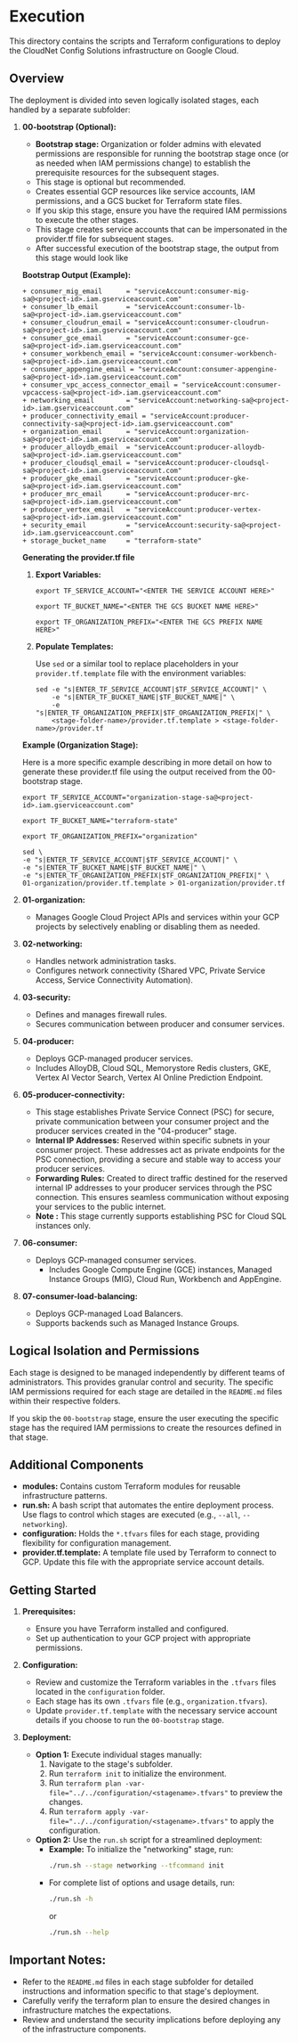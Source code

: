 # Execution

This directory contains the scripts and Terraform configurations to deploy the CloudNet Config Solutions infrastructure on Google Cloud.

## Overview

The deployment is divided into seven logically isolated stages, each handled by a separate subfolder:

1. **00-bootstrap (Optional):**
   - **Bootstrap stage:** Organization or folder admins with elevated permissions are responsible for running the bootstrap stage once (or as needed when IAM permissions change) to establish the prerequisite resources for the subsequent stages.
   - This stage is optional but recommended.
   - Creates essential GCP resources like service accounts, IAM permissions, and a GCS bucket for Terraform state files.
   - If you skip this stage, ensure you have the required IAM permissions to execute the other stages.
   - This stage creates service accounts that can be impersonated in the provider.tf file for subsequent stages.
   - After successful execution of the bootstrap stage, the output from this stage would look like

    **Bootstrap Output (Example):**
    ```
   + consumer_mig_email      = "serviceAccount:consumer-mig-sa@<project-id>.iam.gserviceaccount.com"
   + consumer_lb_email       = "serviceAccount:consumer-lb-sa@<project-id>.iam.gserviceaccount.com"
   + consumer_cloudrun_email = "serviceAccount:consumer-cloudrun-sa@<project-id>.iam.gserviceaccount.com"
   + consumer_gce_email      = "serviceAccount:consumer-gce-sa@<project-id>.iam.gserviceaccount.com"
   + consumer_workbench_email = "serviceAccount:consumer-workbench-sa@<project-id>.iam.gserviceaccount.com"
   + consumer_appengine_email = "serviceAccount:consumer-appengine-sa@<project-id>.iam.gserviceaccount.com"
   + consumer_vpc_access_connector_email = "serviceAccount:consumer-vpcaccess-sa@<project-id>.iam.gserviceaccount.com"
   + networking_email        = "serviceAccount:networking-sa@<project-id>.iam.gserviceaccount.com"
   + producer_connectivity_email = "serviceAccount:producer-connectivity-sa@<project-id>.iam.gserviceaccount.com"
   + organization_email      = "serviceAccount:organization-sa@<project-id>.iam.gserviceaccount.com"
   + producer_alloydb_email  = "serviceAccount:producer-alloydb-sa@<project-id>.iam.gserviceaccount.com"
   + producer_cloudsql_email = "serviceAccount:producer-cloudsql-sa@<project-id>.iam.gserviceaccount.com"
   + producer_gke_email      = "serviceAccount:producer-gke-sa@<project-id>.iam.gserviceaccount.com"
   + producer_mrc_email      = "serviceAccount:producer-mrc-sa@<project-id>.iam.gserviceaccount.com"
   + producer_vertex_email   = "serviceAccount:producer-vertex-sa@<project-id>.iam.gserviceaccount.com"
   + security_email          = "serviceAccount:security-sa@<project-id>.iam.gserviceaccount.com"
   + storage_bucket_name     = "terraform-state"
    ```

    **Generating the provider.tf file**

    1. **Export Variables:**

          ```
          export TF_SERVICE_ACCOUNT="<ENTER THE SERVICE ACCOUNT HERE>"

          export TF_BUCKET_NAME="<ENTER THE GCS BUCKET NAME HERE>"

          export TF_ORGANIZATION_PREFIX="<ENTER THE GCS PREFIX NAME HERE>"
          ```

    2. **Populate Templates:**

        Use `sed` or a similar tool to replace placeholders in your `provider.tf.template` file with the environment variables:
          ```
          sed -e "s|ENTER_TF_SERVICE_ACCOUNT|$TF_SERVICE_ACCOUNT|" \
              -e "s|ENTER_TF_BUCKET_NAME|$TF_BUCKET_NAME|" \
              -e "s|ENTER_TF_ORGANIZATION_PREFIX|$TF_ORGANIZATION_PREFIX|" \
              <stage-folder-name>/provider.tf.template > <stage-folder-name>/provider.tf
          ```

      **Example (Organization Stage):**

      Here is a more specific example  describing in more detail on how to generate these provider.tf file using the output received from the 00-bootstrap stage.
      ```
      export TF_SERVICE_ACCOUNT="organization-stage-sa@<project-id>.iam.gserviceaccount.com"

      export TF_BUCKET_NAME="terraform-state"

      export TF_ORGANIZATION_PREFIX="organization"

      sed \
      -e "s|ENTER_TF_SERVICE_ACCOUNT|$TF_SERVICE_ACCOUNT|" \
      -e "s|ENTER_TF_BUCKET_NAME|$TF_BUCKET_NAME|" \
      -e "s|ENTER_TF_ORGANIZATION_PREFIX|$TF_ORGANIZATION_PREFIX|" \
      01-organization/provider.tf.template > 01-organization/provider.tf

      ```

2. **01-organization:**
   - Manages Google Cloud Project APIs and services within your GCP projects by selectively enabling or disabling them as needed.

3. **02-networking:**
   - Handles network administration tasks.
   - Configures network connectivity (Shared VPC, Private Service Access, Service Connectivity Automation).

4. **03-security:**
   - Defines and manages firewall rules.
   - Secures communication between producer and consumer services.

5. **04-producer:**
   - Deploys GCP-managed producer services.
   - Includes AlloyDB, Cloud SQL, Memorystore Redis clusters, GKE, Vertex AI Vector Search, Vertex AI Online Prediction Endpoint.

6. **05-producer-connectivity:**
   - This stage establishes Private Service Connect (PSC) for secure, private communication between your consumer project and the producer services created in the "04-producer" stage.
   - **Internal IP Addresses:** Reserved within specific subnets in your consumer project. These addresses act as private endpoints for the PSC connection, providing a secure and stable way to access your producer services.
   - **Forwarding Rules:** Created to direct traffic destined for the reserved internal IP addresses to your producer services through the PSC connection. This ensures seamless communication without exposing your services to the public internet.
   - **Note :** This stage currently supports establishing PSC for Cloud SQL instances only.

7. **06-consumer:**
   - Deploys GCP-managed consumer services.
      - Includes Google Compute Engine (GCE) instances, Managed Instance Groups (MIG), Cloud Run, Workbench and AppEngine.

8. **07-consumer-load-balancing:**
   - Deploys GCP-managed Load Balancers.
   - Supports backends such as Managed Instance Groups.

## Logical Isolation and Permissions

Each stage is designed to be managed independently by different teams of administrators. This provides granular control and security.  The specific IAM permissions required for each stage are detailed in the `README.md` files within their respective folders.

If you skip the `00-bootstrap` stage, ensure the user executing the specific stage has the required IAM permissions to create the resources defined in that stage.

## Additional Components

- **modules:** Contains custom Terraform modules for reusable infrastructure patterns.
- **run.sh:** A bash script that automates the entire deployment process. Use flags to control which stages are executed (e.g., `--all`, `--networking`).
- **configuration:** Holds the `*.tfvars` files for each stage, providing flexibility for configuration management.
- **provider.tf.template:**  A template file used by Terraform to connect to GCP. Update this file with the appropriate service account details.

## Getting Started

1. **Prerequisites:**
   - Ensure you have Terraform installed and configured.
   - Set up authentication to your GCP project with appropriate permissions.

2. **Configuration:**
   - Review and customize the Terraform variables in the `.tfvars` files located in the `configuration` folder.
   - Each stage has its own `.tfvars` file (e.g., `organization.tfvars`).
   - Update `provider.tf.template` with the necessary service account details if you choose to run the `00-bootstrap` stage.

3. **Deployment:**
   - **Option 1:** Execute individual stages manually:
      1. Navigate to the stage's subfolder.
      2. Run `terraform init` to initialize the environment.
      3. Run `terraform plan -var-file="../../configuration/<stagename>.tfvars"` to preview the changes.
      4. Run `terraform apply -var-file="../../configuration/<stagename>.tfvars"` to apply the configuration.
   - **Option 2:** Use the `run.sh` script for a streamlined deployment:
      - **Example:** To initialize the "networking" stage, run:
        ```bash
        ./run.sh --stage networking --tfcommand init
        ```
      - For complete list of options and usage details, run:
        ```bash
        ./run.sh -h
        ```
        or
        ```bash
        ./run.sh --help
        ```

## Important Notes:

- Refer to the `README.md` files in each stage subfolder for detailed instructions and information specific to that stage's deployment.
- Carefully verify the terraform plan to ensure the desired changes in infrastructure matches the expectations.
- Review and understand the security implications before deploying any of the infrastructure components.
